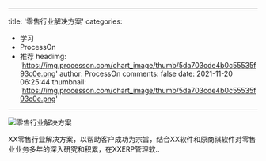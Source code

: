 
---
title: '零售行业解决方案'
categories: 
 - 学习
 - ProcessOn
 - 推荐
headimg: 'https://img.processon.com/chart_image/thumb/5da703cde4b0c55535f93c0e.png'
author: ProcessOn
comments: false
date: 2021-11-20 06:25:44
thumbnail: 'https://img.processon.com/chart_image/thumb/5da703cde4b0c55535f93c0e.png'
---

<div>   
<img class="thumb" alt="零售行业解决方案" src="https://img.processon.com/chart_image/thumb/5da703cde4b0c55535f93c0e.png" referrerpolicy="no-referrer">
<p>XX零售行业解决方案，以帮助客户成功为宗旨，结合XX软件和原商祺软件对零售业业务多年的深入研究和积累，在XXERP管理软..</p>  
</div>
            